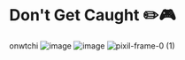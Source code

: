 # Don't Get Caught ✏️🎮
onwtchi
![image](https://github.com/user-attachments/assets/56f9b198-c508-4a3c-b6cb-68bfa7f0eb09)
![image](https://github.com/user-attachments/assets/11cf65f3-01d8-4ebf-a023-9638c7838759)
![pixil-frame-0 (1)](https://github.com/user-attachments/assets/04423fbb-5c26-43dd-b76b-f530a7584f50)
